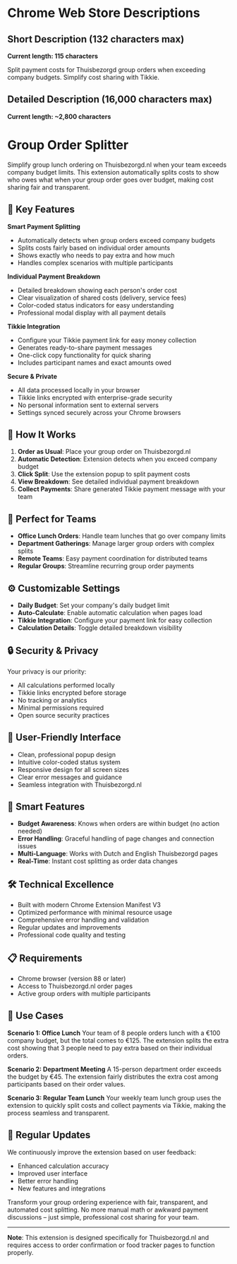 # Chrome Web Store Descriptions

## Short Description (132 characters max)
**Current length: 115 characters**

Split payment costs for Thuisbezorgd group orders when exceeding company budgets. Simplify cost sharing with Tikkie.

## Detailed Description (16,000 characters max)
**Current length: ~2,800 characters**

# Group Order Splitter

Simplify group lunch ordering on Thuisbezorgd.nl when your team exceeds company budget limits. This extension automatically splits costs to show who owes what when your group order goes over budget, making cost sharing fair and transparent.

## 🎯 Key Features

**Smart Payment Splitting**
- Automatically detects when group orders exceed company budgets
- Splits costs fairly based on individual order amounts
- Shows exactly who needs to pay extra and how much
- Handles complex scenarios with multiple participants

**Individual Payment Breakdown**
- Detailed breakdown showing each person's order cost
- Clear visualization of shared costs (delivery, service fees)
- Color-coded status indicators for easy understanding
- Professional modal display with all payment details

**Tikkie Integration**
- Configure your Tikkie payment link for easy money collection
- Generates ready-to-share payment messages
- One-click copy functionality for quick sharing
- Includes participant names and exact amounts owed

**Secure & Private**
- All data processed locally in your browser
- Tikkie links encrypted with enterprise-grade security
- No personal information sent to external servers
- Settings synced securely across your Chrome browsers

## 🚀 How It Works

1. **Order as Usual**: Place your group order on Thuisbezorgd.nl
2. **Automatic Detection**: Extension detects when you exceed company budget
3. **Click Split**: Use the extension popup to split payment costs
4. **View Breakdown**: See detailed individual payment breakdown
5. **Collect Payments**: Share generated Tikkie payment message with your team

## 💼 Perfect for Teams

- **Office Lunch Orders**: Handle team lunches that go over company limits
- **Department Gatherings**: Manage larger group orders with complex splits
- **Remote Teams**: Easy payment coordination for distributed teams
- **Regular Groups**: Streamline recurring group order payments

## ⚙️ Customizable Settings

- **Daily Budget**: Set your company's daily budget limit
- **Auto-Calculate**: Enable automatic calculation when pages load
- **Tikkie Integration**: Configure your payment link for easy collection
- **Calculation Details**: Toggle detailed breakdown visibility

## 🔒 Security & Privacy

Your privacy is our priority:
- All calculations performed locally
- Tikkie links encrypted before storage
- No tracking or analytics
- Minimal permissions required
- Open source security practices

## 📱 User-Friendly Interface

- Clean, professional popup design
- Intuitive color-coded status system
- Responsive design for all screen sizes
- Clear error messages and guidance
- Seamless integration with Thuisbezorgd.nl

## 🎨 Smart Features

- **Budget Awareness**: Knows when orders are within budget (no action needed)
- **Error Handling**: Graceful handling of page changes and connection issues
- **Multi-Language**: Works with Dutch and English Thuisbezorgd pages
- **Real-Time**: Instant cost splitting as order data changes

## 🛠️ Technical Excellence

- Built with modern Chrome Extension Manifest V3
- Optimized performance with minimal resource usage
- Comprehensive error handling and validation
- Regular updates and improvements
- Professional code quality and testing

## 📋 Requirements

- Chrome browser (version 88 or later)
- Access to Thuisbezorgd.nl order pages
- Active group orders with multiple participants

## 🎯 Use Cases

**Scenario 1: Office Lunch**
Your team of 8 people orders lunch with a €100 company budget, but the total comes to €125. The extension splits the extra cost showing that 3 people need to pay extra based on their individual orders.

**Scenario 2: Department Meeting**
A 15-person department order exceeds the budget by €45. The extension fairly distributes the extra cost among participants based on their order values.

**Scenario 3: Regular Team Lunch**
Your weekly team lunch group uses the extension to quickly split costs and collect payments via Tikkie, making the process seamless and transparent.

## 🔄 Regular Updates

We continuously improve the extension based on user feedback:
- Enhanced calculation accuracy
- Improved user interface
- Better error handling
- New features and integrations

Transform your group ordering experience with fair, transparent, and automated cost splitting. No more manual math or awkward payment discussions – just simple, professional cost sharing for your team.

---

**Note**: This extension is designed specifically for Thuisbezorgd.nl and requires access to order confirmation or food tracker pages to function properly.
